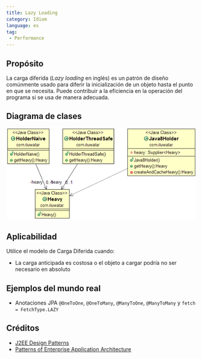 ```yaml
---
title: Lazy Loading
category: Idiom
language: es
tag:
 - Performance
---
```


## Propósito
La carga diferida (*Lazy loading* en inglés) es un patrón de diseño comúnmente usado para diferir
la inicialización de un objeto hasta el punto en que se necesita. Puede
contribuir a la eficiencia en la operación del programa si se usa de manera adecuada.

## Diagrama de clases
![alt text](./etc/lazy-loading.png "Lazy Loading")

## Aplicabilidad
Utilice el modelo de Carga Diferida cuando:

* La carga anticipada es costosa o el objeto a cargar podría no ser necesario en absoluto

## Ejemplos del mundo real

* Anotaciones JPA `@OneToOne`, `@OneToMany`, `@ManyToOne`, `@ManyToMany` y `fetch = FetchType.LAZY`

## Créditos

* [J2EE Design Patterns](https://www.amazon.com/gp/product/0596004273/ref=as_li_tl?ie=UTF8&camp=1789&creative=9325&creativeASIN=0596004273&linkCode=as2&tag=javadesignpat-20&linkId=48d37c67fb3d845b802fa9b619ad8f31)
* [Patterns of Enterprise Application Architecture](https://www.amazon.com/gp/product/0321127420/ref=as_li_tl?ie=UTF8&camp=1789&creative=9325&creativeASIN=0321127420&linkCode=as2&tag=javadesignpat-20&linkId=d9f7d37b032ca6e96253562d075fcc4a)

